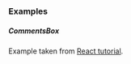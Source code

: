 ### Examples

##### CommentsBox
Example taken from [React tutorial](https://facebook.github.io/react/docs/tutorial.html).
